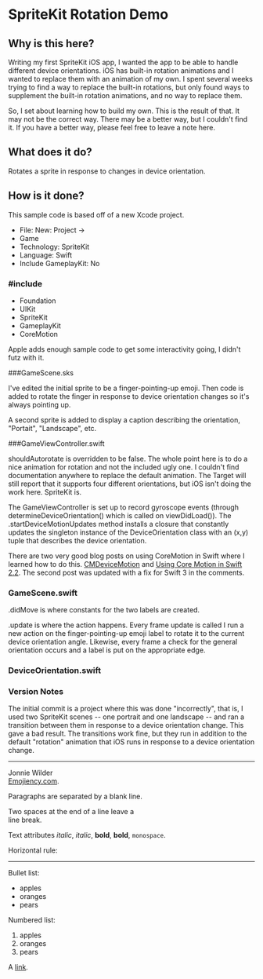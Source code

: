 # SpriteKit Rotation Demo

## Why is this here?

Writing my first SpriteKit iOS app, I wanted the app to be able to handle different device orientations. iOS has built-in rotation animations and I wanted to replace them with an animation of my own. I spent several weeks trying to find a way to replace the built-in rotations, but only found ways to supplement the built-in rotation animations, and no way to replace them.  

So, I set about learning how to build my own. This is the result of that. It may not be the correct way. There may be a better way, but I couldn't find it. If you have a better way, please feel free to leave a note here.  

## What does it do?

Rotates a sprite in response to changes in device orientation.  

## How is it done?

This sample code is based off of a new Xcode project.  

* File: New: Project ->
* Game
* Technology: SpriteKit
* Language: Swift
* Include GameplayKit: No

### #include
* Foundation
* UIKit
* SpriteKit
* GameplayKit
* CoreMotion

Apple adds enough sample code to get some interactivity going, I didn't futz with it.

###GameScene.sks

I've edited the initial sprite to be a finger-pointing-up emoji. Then code is added to rotate the finger in response to device orientation changes so it's always pointing up.

A second sprite is added to display a caption describing the orientation, "Portait", "Landscape", etc.

###GameViewController.swift

shouldAutorotate is overridden to be false. The whole point here is to do a nice animation for rotation and not the included ugly one. I couldn't find documentation anywhere to replace the default animation.  The Target will still report that it supports four different orientations, but iOS isn't doing the work here. SpriteKit is.

The GameViewController is set up to record gyroscope events (through determineDeviceOrientation() which is called on viewDidLoad()). The .startDeviceMotionUpdates method installs a closure that constantly updates the singleton instance of the DeviceOrientation class with an (x,y) tuple that describes the device orientation.

There are two very good blog posts on using CoreMotion in Swift where I learned how to do this. [CMDeviceMotion](http://nshipster.com/cmdevicemotion/) and [Using Core Motion in Swift 2.2](http://avikam.com/software/using-core-motion-in-swift-2-2). The second post was updated with a fix for Swift 3 in the comments.

### GameScene.swift

.didMove is where constants for the two labels are created.

.update is where the action happens. Every frame update is called I run a new action on the finger-pointing-up emoji label to rotate it to the current device orientation angle. Likewise, every frame a check for the general orientation occurs and a label is put on the appropriate edge.

### DeviceOrientation.swift



### Version Notes

The initial commit is a project where this was done "incorrectly", that is, I used two SpriteKit scenes -- one portrait and one landscape -- and ran a transition between them in response to a device orientation change. This gave a bad result. The transitions work fine, but they run in addition to the default "rotation" animation that iOS runs in response to a device orientation change.


---

Jonnie Wilder  
[Emojiency.com](http://emojiency.com).  



Paragraphs are separated
by a blank line.

Two spaces at the end of a line leave a  
line break.

Text attributes _italic_, *italic*, __bold__, **bold**, `monospace`.

Horizontal rule:

---

Bullet list:

* apples
* oranges
* pears

Numbered list:

1. apples
2. oranges
3. pears

A [link](http://example.com).
